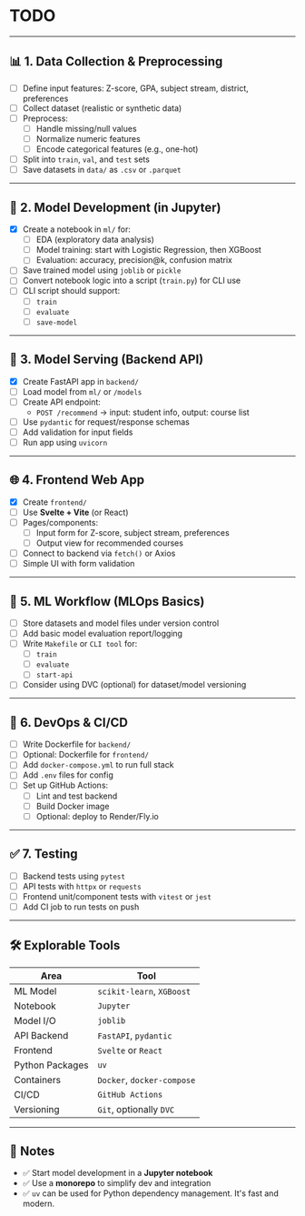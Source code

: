 # TODO

---

## 📊 1. Data Collection & Preprocessing

- [ ] Define input features: Z-score, GPA, subject stream, district, preferences
- [ ] Collect dataset (realistic or synthetic data)
- [ ] Preprocess:
  - [ ] Handle missing/null values
  - [ ] Normalize numeric features
  - [ ] Encode categorical features (e.g., one-hot)
- [ ] Split into `train`, `val`, and `test` sets
- [ ] Save datasets in `data/` as `.csv` or `.parquet`

---

## 🤖 2. Model Development (in Jupyter)

- [x] Create a notebook in `ml/` for:
  - [ ] EDA (exploratory data analysis)
  - [ ] Model training: start with Logistic Regression, then XGBoost
  - [ ] Evaluation: accuracy, precision@k, confusion matrix
- [ ] Save trained model using `joblib` or `pickle`
- [ ] Convert notebook logic into a script (`train.py`) for CLI use
- [ ] CLI script should support:
  - [ ] `train`
  - [ ] `evaluate`
  - [ ] `save-model`

---

## 🧠 3. Model Serving (Backend API)

- [x] Create FastAPI app in `backend/`
- [ ] Load model from `ml/` or `/models`
- [ ] Create API endpoint:
  - `POST /recommend` → input: student info, output: course list
- [ ] Use `pydantic` for request/response schemas
- [ ] Add validation for input fields
- [ ] Run app using `uvicorn`

---

## 🌐 4. Frontend Web App

- [x] Create `frontend/`
- [ ] Use **Svelte + Vite** (or React)
- [ ] Pages/components:
  - [ ] Input form for Z-score, subject stream, preferences
  - [ ] Output view for recommended courses
- [ ] Connect to backend via `fetch()` or Axios
- [ ] Simple UI with form validation

---

## 🔁 5. ML Workflow (MLOps Basics)

- [ ] Store datasets and model files under version control
- [ ] Add basic model evaluation report/logging
- [ ] Write `Makefile` or `CLI tool` for:
  - [ ] `train`
  - [ ] `evaluate`
  - [ ] `start-api`
- [ ] Consider using DVC (optional) for dataset/model versioning

---

## 🐳 6. DevOps & CI/CD

- [ ] Write Dockerfile for `backend/`
- [ ] Optional: Dockerfile for `frontend/`
- [ ] Add `docker-compose.yml` to run full stack
- [ ] Add `.env` files for config
- [ ] Set up GitHub Actions:
  - [ ] Lint and test backend
  - [ ] Build Docker image
  - [ ] Optional: deploy to Render/Fly.io

---

## ✅ 7. Testing

- [ ] Backend tests using `pytest`
- [ ] API tests with `httpx` or `requests`
- [ ] Frontend unit/component tests with `vitest` or `jest`
- [ ] Add CI job to run tests on push

---

## 🛠️ Explorable Tools

| Area           | Tool                      |
|----------------|---------------------------|
| ML Model       | `scikit-learn`, `XGBoost` |
| Notebook       | `Jupyter`                 |
| Model I/O      | `joblib`                  |
| API Backend    | `FastAPI`, `pydantic`     |
| Frontend       | `Svelte` or `React`       |
| Python Packages| `uv`                      |
| Containers     | `Docker`, `docker-compose`|
| CI/CD          | `GitHub Actions`          |
| Versioning     | `Git`, optionally `DVC`   |

---

## 🧾 Notes

- ✅ Start model development in a **Jupyter notebook**
- ✅ Use a **monorepo** to simplify dev and integration
- ✅ `uv`  can be used for Python dependency management. It's fast and modern.
